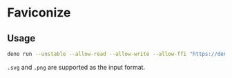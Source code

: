 # Faviconize

## Usage

```bash
deno run --unstable --allow-read --allow-write --allow-ffi "https://deno.land/x/faviconize/cmd.ts" -i path/to/icon.svg -o path/to/outdir/
```

`.svg` and `.png` are supported as the input format.
